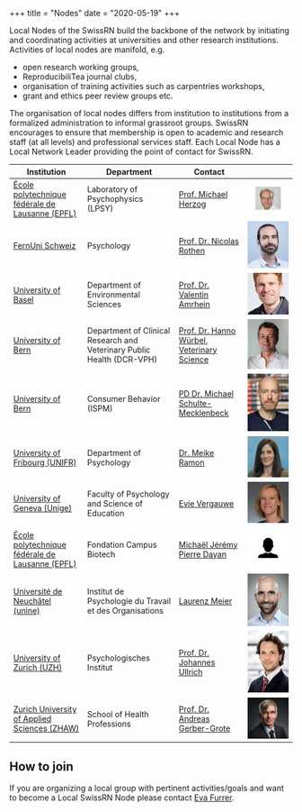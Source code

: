 +++
title = "Nodes"
date = "2020-05-19"
+++

Local Nodes of the SwissRN build the backbone of the network by initiating and coordinating activities at universities and other research institutions. Activities of local nodes are manifold, e.g.

* open research working groups,
* ReproducibiliTea journal clubs,
* organisation of training activities such as carpentries workshops,
* grant and ethics peer review groups etc.

The organisation of local nodes differs from institution to institutions from a formalized administration to informal grassroot groups. SwissRN encourages to ensure that membership is open to academic and research staff (at all levels) and professional services staff. Each Local Node has a Local Network Leader providing the point of contact for SwissRN.

Institution |  Department |   Contact   |  |
--------------|---|-------------|---|
[&Eacute;cole polytechnique fédérale de Lausanne (EPFL)](https://www.epfl.ch/en/) | Laboratory of Psychophysics (LPSY) | [Prof. Michael Herzog](https://www.epfl.ch/labs/lpsy/team/herzog/)| ![alt text](./../img/pic_herzog_new.jpg "Logo Title Text 1")  |
[FernUni Schweiz](https://fernuni.ch)| Psychology | [Prof. Dr. Nicolas Rothen](https://fernuni.ch/forschung/forschung-fakultaeten/psychologie/forschungsgruppe-nicolas-rothen/nicolas-rothen/) | ![alt text](./../img/pic_rothen.jpg "Logo Title Text 1")  |
[University of Basel](https://www.unibas.ch/en.html)| Department of Environmental Sciences| [Prof. Dr. Valentin Amrhein](https://duw.unibas.ch/en/persons/valentin-amrhein-2310/) | ![alt text](./../img/pic_Valentin_Amrhein.jpeg "Logo Title Text 1")  |
[University of Bern](https://www.unibe.ch/index_eng.html)| Department of Clinical Research and Veterinary Public Health (DCR-VPH)| [Prof. Dr. Hanno W&uuml;rbel, Veterinary Science](https://www.dcr-vph.unibe.ch/ueber_uns/personen/prof_dr_wuerbel_hanno/index_ger.html) |![alt text](./../img/pic_HannoWuerbel.jpg)  |
[University of Bern](https://www.unibe.ch/index_eng.html)| Consumer Behavior (ISPM) | [PD Dr. Michael Schulte-Mecklenbeck](https://www.consumer.imu.unibe.ch/ueber_uns/team/pd_dr_schulte_mecklenbeck_michael/index_ger.html) | ![alt text](./../img/pic_Schulte-Mecklenbeck.jpg "Logo Title Text 1")  |
[University of Fribourg (UNIFR)](https://www.unifr.ch/home/en.html)| Department of Psychology | [Dr. Meike Ramon](https://www3.unifr.ch/psycho/de/departement/mitarbeitende/dept/people/185474/78b81) | ![alt text](./../img/pic_meikeramon.jpg "Logo Title Text 1")  |
[University of Geneva (Unige)](https://unige.ch)| Faculty of Psychology and Science of Education | [Evie Vergauwe](https://neurocenter-unige.ch/research-groups/evie-vergauwe/) | ![alt text](./../img/pic_Evie_Vergauwe.jpeg "Logo Title Text 1")  |
[&Eacute;cole polytechnique fédérale de Lausanne (EPFL)](https://www.epfl.ch/en/) | Fondation Campus Biotech | [Micha&euml;l J&eacute;r&eacute;my Pierre Dayan](https://people.epfl.ch/michael.dayan) | ![alt text](./../img/pic_michaeldayan.svg "Logo Title Text 1")  |
[Universit&eacute; de Neuch&acirc;tel (unine)](https://www.unine.ch/unine/home.html)| Institut de Psychologie du Travail et des Organisations | [Laurenz Meier](https://www.unine.ch/ipto/home/collaborateurstrices/laurenzmeier.html) |![alt text](./../img/pic_LaurenzMeier.png)  |
[University of Zurich (UZH)](https://www.uzh.ch/en.html)| Psychologisches Institut | [Prof. Dr. Johannes Ullrich](https://www.psychologie.uzh.ch/de/bereiche/sob/sozpsy/Team1/jullrich.html) |![alt text](./../img/pic_johannesullrich.jpg)  |
[Zurich University of Applied Sciences (ZHAW)](https://www.zhaw.ch/en/university/)| School of Health Professions | [Prof. Dr. Andreas Gerber-Grote](https://www.zhaw.ch/de/ueber-uns/person/gerd/) |![alt text](./../img/pic_andreasGerber-grote.jpg)  |


## How to join
If you are organizing a local group with pertinent activities/goals and want to become a Local SwissRN Node please contact [Eva Furrer](mailto:eva.furrer@uzh.ch).

